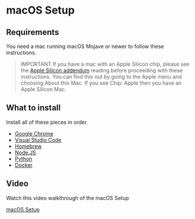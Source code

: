 # macOS Setup

## Requirements

You need a mac running macOS Mojave or newer to follow these instructions.

> IMPORTANT If you have a mac with an Apple Silicon chip, please see the [Apple Silicon addendum] reading before proceeding with these instructions. You can find this out by going to the Apple menu and choosing About this Mac. If you see Chip: Apple then you have an Apple Silicon Mac.

## What to install

Install all of these pieces in order.

- [Google Chrome](google-chrome-setup.md)
- [Visual Studio Code](visual-studio-code-setup.md)
- [Homebrew](homebrew-setup.md)
- [Node.JS](nodejs-setup.md)
- [Python](python-setup.md)
- [Docker](docker-setup.md)

[apple silicon addendum]: apple-silicon-mac-addendum.md

## Video

Watch this video walkthrough of the macOS Setup

[macOS Setup](https://vimeo.com/489722391/d51ab2cd69)
